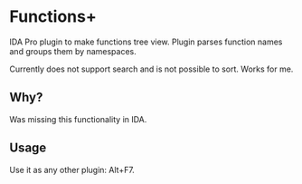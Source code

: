 # Functions+

IDA Pro plugin to make functions tree view. Plugin parses function names and groups them by namespaces. 

Currently does not support search and is not possible to sort. Works for me.

## Why?

Was missing this functionality in IDA. 


## Usage

Use it as any other plugin: Alt+F7.
